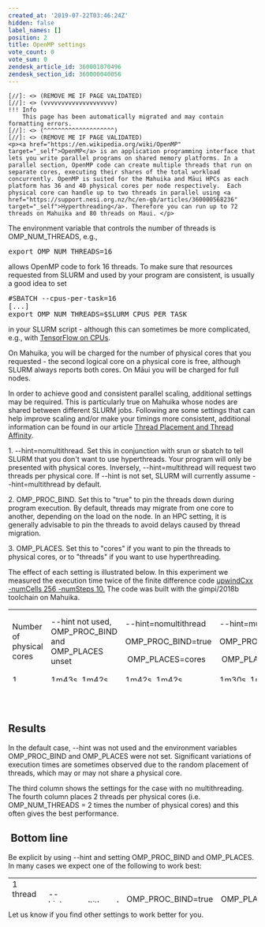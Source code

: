 ```yaml
---
created_at: '2019-07-22T03:46:24Z'
hidden: false
label_names: []
position: 2
title: OpenMP settings
vote_count: 0
vote_sum: 0
zendesk_article_id: 360001070496
zendesk_section_id: 360000040056
---
```



    [//]: <> (REMOVE ME IF PAGE VALIDATED)
    [//]: <> (vvvvvvvvvvvvvvvvvvvv)
    !!! Info
        This page has been automatically migrated and may contain formatting errors.
    [//]: <> (^^^^^^^^^^^^^^^^^^^^)
    [//]: <> (REMOVE ME IF PAGE VALIDATED)
    <p><a href="https://en.wikipedia.org/wiki/OpenMP" target="_self">OpenMP</a> is an application programming interface that lets you write parallel programs on shared memory platforms. In a parallel section, OpenMP code can create multiple threads that run on separate cores, executing their shares of the total workload concurrently. OpenMP is suited for the Mahuika and Māui HPCs as each platform has 36 and 40 physical cores per node respectively.  Each physical core can handle up to two threads in parallel using <a href="https://support.nesi.org.nz/hc/en-gb/articles/360000568236" target="_self">Hyperthreading</a>. Therefore you can run up to 72 threads on Mahuika and 80 threads on Maui. </p>
<p>The environment variable that controls the number of threads is OMP_NUM_THREADS, e.g.,</p>
<pre>export OMP_NUM_THREADS=16</pre>
<p>allows OpenMP code to fork 16 threads. To make sure that resources requested from SLURM and used by your program are consistent, is usually a good idea to set</p>
<pre>#SBATCH --cpus-per-task=16<br>[...]<br>export OMP_NUM_THREADS=$SLURM_CPUS_PER_TASK</pre>
<p>in your SLURM script - although this can sometimes be more complicated, e.g., with <a href="https://support.nesi.org.nz/hc/en-gb/articles/360000997675" target="_self">TensorFlow on CPUs</a>.</p>
<p>On Mahuika, you will be charged for the number of physical cores that you requested - the second logical core on a physical core is free, although SLURM always reports both cores. On Māui you will be charged for full nodes.</p>
<p>In order to achieve good and consistent parallel scaling, additional settings may be required. This is particularly true on Mahuika whose nodes are shared between different SLURM jobs. Following are some settings that can help improve scaling and/or make your timings more consistent, additional information can be found in our article <a href="https://support.nesi.org.nz/hc/en-gb/articles/360000995575" target="_self">Thread Placement and Thread Affinity</a>.</p>
<p>1. --hint=nomultithread. Set this in conjunction with srun or sbatch to tell SLURM that you don't want to use hyperthreads. Your program will only be presented with physical cores. Inversely, --hint=multithread will request two threads per physical core. If --hint is not set, SLURM will currently assume --hint=multithread by default.</p>
<p>2. OMP_PROC_BIND. Set this to "true" to pin the threads down during program execution. By default, threads may migrate from one core to another, depending on the load on the node. In an HPC setting, it is generally advisable to pin the threads to avoid delays caused by thread migration.</p>
<p>3. OMP_PLACES. Set this to "cores" if you want to pin the threads to physical cores, or to "threads" if you want to use hyperthreading. </p>
<p>The effect of each setting is illustrated below. In this experiment we measured the execution time twice of the finite difference code <a href="https://github.com/pletzer/fidibench" target="_self">upwindCxx -numCells 256 -numSteps 10.</a> The code was built with the gimpi/2018b toolchain on Mahuika.</p>
<table style="height: 146px;" width="737">
<tbody>
<tr>
<td style="width: 181px;">Number of physical cores</td>
<td style="width: 181px;">--hint not used, OMP_PROC_BIND and OMP_PLACES unset</td>
<td style="width: 181px;">
<p>--hint=<span class="wysiwyg-color-red">no</span>multithread</p>
<p>OMP_PROC_BIND=true</p>
<p> OMP_PLACES=<span class="wysiwyg-color-red">cores</span></p>
</td>
<td style="width: 181px;">
<p>--hint=multithread</p>
<p>OMP_PROC_BIND=true</p>
<p> OMP_PLACES=<span class="wysiwyg-color-red">threads</span></p>
</td>
</tr>
<tr>
<td style="width: 181px;">1</td>
<td style="width: 181px;">1m43s, 1m42s</td>
<td style="width: 181px;">1m42s, 1m42s</td>
<td style="width: 181px;">1m30s, 1m30s</td>
</tr>
<tr>
<td style="width: 181px;">2</td>
<td style="width: 181px;">1m30s, 1m31s</td>
<td style="width: 181px;">1m03, 55s</td>
<td style="width: 181px;">56s, 56s</td>
</tr>
<tr>
<td style="width: 181px;">4</td>
<td style="width: 181px;"><strong><span class="wysiwyg-color-red">58s, 1m27s</span></strong></td>
<td style="width: 181px;"><strong><span class="wysiwyg-color-blue90">45s, 41s</span></strong></td>
<td style="width: 181px;"><strong><span class="wysiwyg-color-green110">27s, 28s</span></strong></td>
</tr>
<tr>
<td style="width: 181px;">8</td>
<td style="width: 181px;">24s, 27s</td>
<td style="width: 181px;">18s, 17s</td>
<td style="width: 181px;">16s, 16s</td>
</tr>
</tbody>
</table>
<h2 id="h_01H92B46P2B7G8CF0B5E1AC4VT"> </h2>
<h2 id="h_01H92B46P2SERC08GM742KD9YB">Results</h2>
<p>In the default case, --hint was not used and the environment variables OMP_PROC_BIND and OMP_PLACES were not set. Significant variations of execution times are sometimes observed due to the random placement of threads, which may or may not share a physical core. </p>
<p>The third column shows the settings for the case with no multithreading. The fourth column places 2 threads per physical cores (i.e. OMP_NUM_THREADS = 2 times the number of physical cores) and this often gives the best performance.</p>
<h2 id="h_01H92B46P2RFFF3DWTYMABFERV"> Bottom line</h2>
<p>Be explicit by using --hint and setting OMP_PROC_BIND and OMP_PLACES. In many cases we expect one of the following to work best:</p>
<table style="height: 50px;" width="688">
<tbody>
<tr>
<td style="width: 168px;">1 thread per core</td>
<td style="width: 169px;">--hint=nomultithread</td>
<td style="width: 169px;">OMP_PROC_BIND=true</td>
<td style="width: 169px;">OMP_PLACES=cores</td>
</tr>
<tr>
<td style="width: 168px;">2 threads per core</td>
<td style="width: 169px;">--hint=multithread</td>
<td style="width: 169px;">OMP_PROC_BIND=true</td>
<td style="width: 169px;">OMP_PLACES=threads</td>
</tr>
</tbody>
</table>
<p>Let us know if you find other settings to work better for you.</p>
